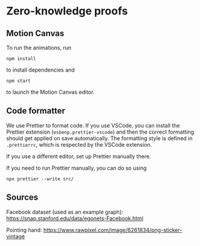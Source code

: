 # Zero-knowledge proofs

## Motion Canvas

To run the animations, run

```
npm install
```

to install dependencies and 

```
npm start
```

to launch the Motion Canvas editor.

## Code formatter

We use Prettier to format code. If you use VSCode, you can install the Prettier extension (`esbenp.prettier-vscode`) and then the correct formatting should get applied on save automatically. The formatting style is defined in `.prettierrc`, which is respected by the VSCode extension.

If you use a different editor, set up Prettier manually there.

If you need to run Prettier manually, you can do so using
```
npx prettier --write src/
```

## Sources

Facebook dataset (used as an example graph): https://snap.stanford.edu/data/egonets-Facebook.html

Pointing hand: https://www.rawpixel.com/image/6261834/png-sticker-vintage
